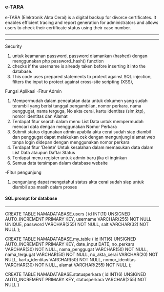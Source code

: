 ### e-TARA

e-TARA (Elektronik Akta Cerai) is a digital backup for divorce certificates. It enables efficient tracing and report generation for administrators and allows users to check their certificate status using their case number.

---

---
Security
1. untuk keamanan password, password diamankan (hashed) dengan menggunakan php password_hash() function 
2. checks if the username is already taken before inserting it into the database.
3. This code uses prepared statements to protect against SQL injection, filters the input to protect against cross-site scripting (XSS), 

Fungsi Aplikasi
-Fitur Admin
1. Mempermudah dalam pencatatan data untuk dokumen yang sudah terambil yang berisi tanggal pengambilan, nomor perkara, nama penggugat, nama terguga, No akta cerai, kartu identitas (sim,ktp), nomor identitas dan Alamat
2. Terdapat fitur search dalam menu List Data untuk mempermudah mencari data dengan menggunakan Nomor Perkara
3. Submit status digunakan admin apabila akta cerai sudah siap diambil dan penggugat dapat melakukan cek dengan mengunjungi alamat web tanpa login didepan dengan menggunakan nomor perkara 
4. Terdapat fitur 'Delete' Untuk kesalahan dalam memasukan data dalam List Data ataupun Daftar Status 
5. Terdapat menu register untuk admin baru jika di inginkan
6. Semua data tersimpan dalam database website

-Fitur pengunjung
1. pengunjung dapat mengetahui status akta cerai sudah siap untuk diambil apa masih dalam proses

#### SQL prompt for database
---
CREATE TABLE NAMADATABASE.users (
	id INT(11) UNSIGNED AUTO_INCREMENT PRIMARY KEY,
	username VARCHAR(255) NOT NULL UNIQUE,
	password VARCHAR(255) NOT NULL,
	salt VARCHAR(32) NOT NULL
);


CREATE TABLE NAMADATABASE.my_table (
	id INT(6) UNSIGNED AUTO_INCREMENT PRIMARY KEY,
	date_input DATE,
	no_perkara VARCHAR(30) NOT NULL,
	nama_penggugat VARCHAR(50) NOT NULL,
	nama_tergugat VARCHAR(50) NOT NULL,
	no_akta_cerai VARCHAR(20) NOT NULL,
	kartu_identitas VARCHAR(50) NOT NULL,
	nomor_identitas VARCHAR(30) NOT NULL,
	alamat VARCHAR(255) NOT NULL
);


CREATE TABLE NAMADATABASE.statusperkara (
	id INT(6) UNSIGNED AUTO_INCREMENT PRIMARY KEY,
	statusperkara VARCHAR(255) NOT NULL
)

